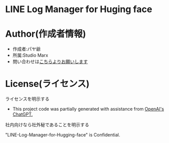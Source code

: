 # LINE Log Manager for Huging face
# Author(作成者情報)

* 作成者:パヤ爺
* 所属:Studio Marx
* 問い合わせは[こちらよりお願いします](https://forms.gle/cQrvEu6Q4q94MjCSA)

# License(ライセンス)
ライセンスを明示する

* This project code was partially generated with assistance from [OpenAI's ChatGPT.](https://chatgpt.com/)

社内向けなら社外秘であることを明示する

"LINE-Log-Manager-for-Hugging-face" is Confidential.
